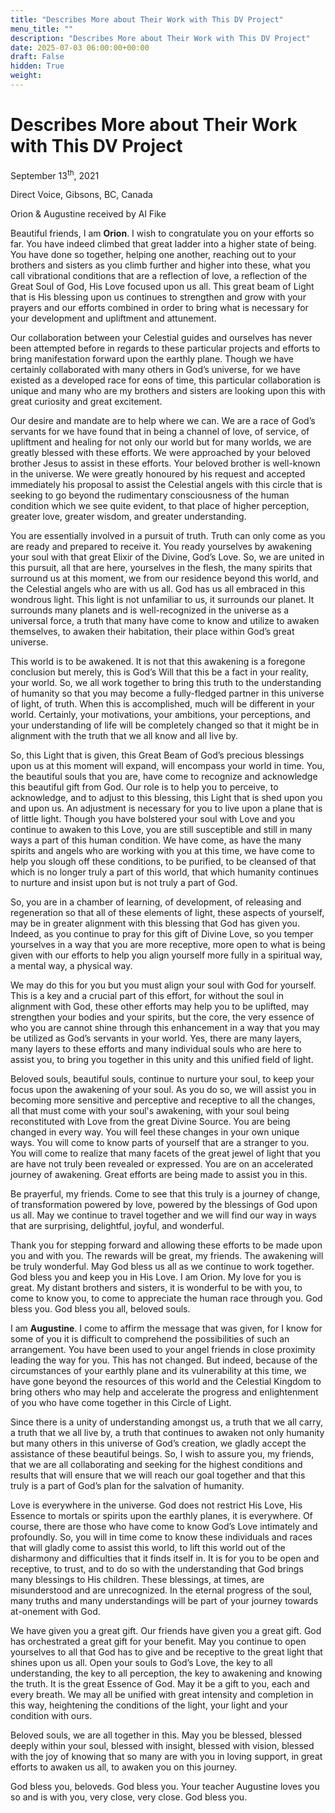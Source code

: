 ```yaml
---
title: "Describes More about Their Work with This DV Project"
menu_title: ""
description: "Describes More about Their Work with This DV Project"
date: 2025-07-03 06:00:00+00:00
draft: False
hidden: True
weight:
---
```

# Describes More about Their Work with This DV Project

September 13<sup>th</sup>, 2021

Direct Voice, Gibsons, BC, Canada

Orion & Augustine received by Al Fike

Beautiful friends, I am **Orion**. I wish to congratulate you on your efforts so far. You have indeed climbed that great ladder into a higher state of being. You have done so together, helping one another, reaching out to your brothers and sisters as you climb further and higher into these, what you call vibrational conditions that are a reflection of love, a reflection of the Great Soul of God, His Love focused upon us all. This great beam of Light that is His blessing upon us continues to strengthen and grow with your prayers and our efforts combined in order to bring what is necessary for your development and upliftment and attunement.

Our collaboration between your Celestial guides and ourselves has never been attempted before in regards to these particular projects and efforts to bring manifestation forward upon the earthly plane. Though we have certainly collaborated with many others in God’s universe, for we have existed as a developed race for eons of time, this particular collaboration is unique and many who are my brothers and sisters are looking upon this with great curiosity and great excitement.

Our desire and mandate are to help where we can. We are a race of God’s servants for we have found that in being a channel of love, of service, of upliftment and healing for not only our world but for many worlds, we are greatly blessed with these efforts. We were approached by your beloved brother Jesus to assist in these efforts. Your beloved brother is well-known in the universe. We were greatly honoured by his request and accepted immediately his proposal to assist the Celestial angels with this circle that is seeking to go beyond the rudimentary consciousness of the human condition which we see quite evident, to that place of higher perception, greater love, greater wisdom, and greater understanding.

You are essentially involved in a pursuit of truth. Truth can only come as you are ready and prepared to receive it. You ready yourselves by awakening your soul with that great Elixir of the Divine, God’s Love. So, we are united in this pursuit, all that are here, yourselves in the flesh, the many spirits that surround us at this moment, we from our residence beyond this world, and the Celestial angels who are with us all. God has us all embraced in this wondrous light. This light is not unfamiliar to us, it surrounds our planet. It surrounds many planets and is well-recognized in the universe as a universal force, a truth that many have come to know and utilize to awaken themselves, to awaken their habitation, their place within God’s great universe.

This world is to be awakened. It is not that this awakening is a foregone conclusion but merely, this is God’s Will that this be a fact in your reality, your world. So, we all work together to bring this truth to the understanding of humanity so that you may become a fully-fledged partner in this universe of light, of truth. When this is accomplished, much will be different in your world. Certainly, your motivations, your ambitions, your perceptions, and your understanding of life will be completely changed so that it might be in alignment with the truth that we all know and all live by.

So, this Light that is given, this Great Beam of God’s precious blessings upon us at this moment will expand, will encompass your world in time. You, the beautiful souls that you are, have come to recognize and acknowledge this beautiful gift from God. Our role is to help you to perceive, to acknowledge, and to adjust to this blessing, this Light that is shed upon you and upon us. An adjustment is necessary for you to live upon a plane that is of little light. Though you have bolstered your soul with Love and you continue to awaken to this Love, you are still susceptible and still in many ways a part of this human condition. We have come, as have the many spirits and angels who are working with you at this time, we have come to help you slough off these conditions, to be purified, to be cleansed of that which is no longer truly a part of this world, that which humanity continues to nurture and insist upon but is not truly a part of God.

So, you are in a chamber of learning, of development, of releasing and regeneration so that all of these elements of light, these aspects of yourself, may be in greater alignment with this blessing that God has given you. Indeed, as you continue to pray for this gift of Divine Love, so you temper yourselves in a way that you are more receptive, more open to what is being given with our efforts to help you align yourself more fully in a spiritual way, a mental way, a physical way.

We may do this for you but you must align your soul with God for yourself. This is a key and a crucial part of this effort, for without the soul in alignment with God, these other efforts may help you to be uplifted, may strengthen your bodies and your spirits, but the core, the very essence of who you are cannot shine through this enhancement in a way that you may be utilized as God’s servants in your world. Yes, there are many layers, many layers to these efforts and many individual souls who are here to assist you, to bring you together in this unity and this unified field of light.

Beloved souls, beautiful souls, continue to nurture your soul, to keep your focus upon the awakening of your soul. As you do so, we will assist you in becoming more sensitive and perceptive and receptive to all the changes, all that must come with your soul's awakening, with your soul being reconstituted with Love from the great Divine Source. You are being changed in every way. You will feel these changes in your own unique ways. You will come to know parts of yourself that are a stranger to you. You will come to realize that many facets of the great jewel of light that you are have not truly been revealed or expressed. You are on an accelerated journey of awakening. Great efforts are being made to assist you in this.

Be prayerful, my friends. Come to see that this truly is a journey of change, of transformation powered by love, powered by the blessings of God upon us all. May we continue to travel together and we will find our way in ways that are surprising, delightful, joyful, and wonderful.

Thank you for stepping forward and allowing these efforts to be made upon you and with you. The rewards will be great, my friends. The awakening will be truly wonderful. May God bless us all as we continue to work together. God bless you and keep you in His Love. I am Orion. My love for you is great. My distant brothers and sisters, it is wonderful to be with you, to come to know you, to come to appreciate the human race through you. God bless you. God bless you all, beloved souls.

I am **Augustine**. I come to affirm the message that was given, for I know for some of you it is difficult to comprehend the possibilities of such an arrangement. You have been used to your angel friends in close proximity leading the way for you. This has not changed. But indeed, because of the circumstances of your earthly plane and its vulnerability at this time, we have gone beyond the resources of this world and the Celestial Kingdom to bring others who may help and accelerate the progress and enlightenment of you who have come together in this Circle of Light.

Since there is a unity of understanding amongst us, a truth that we all carry, a truth that we all live by, a truth that continues to awaken not only humanity but many others in this universe of God’s creation, we gladly accept the assistance of these beautiful beings. So, I wish to assure you, my friends, that we are all collaborating and seeking for the highest conditions and results that will ensure that we will reach our goal together and that this truly is a part of God’s plan for the salvation of humanity.

Love is everywhere in the universe. God does not restrict His Love, His Essence to mortals or spirits upon the earthly planes, it is everywhere. Of course, there are those who have come to know God’s Love intimately and profoundly. So, you will in time come to know these individuals and races that will gladly come to assist this world, to lift this world out of the disharmony and difficulties that it finds itself in. It is for you to be open and receptive, to trust, and to do so with the understanding that God brings many blessings to His children. These blessings, at times, are misunderstood and are unrecognized. In the eternal progress of the soul, many truths and many understandings will be part of your journey towards at-onement with God.

We have given you a great gift. Our friends have given you a great gift. God has orchestrated a great gift for your benefit. May you continue to open yourselves to all that God has to give and be receptive to the great light that shines upon us all. Open your souls to God’s Love, the key to all understanding, the key to all perception, the key to awakening and knowing the truth. It is the great Essence of God. May it be a gift to you, each and every breath. We may all be unified with great intensity and completion in this way, heightening the conditions of the light, your light and your condition with ours.

Beloved souls, we are all together in this. May you be blessed, blessed deeply within your soul, blessed with insight, blessed with vision, blessed with the joy of knowing that so many are with you in loving support, in great efforts to awaken us all, to awaken you on this journey.

God bless you, beloveds. God bless you. Your teacher Augustine loves you so and is with you, very close, very close. God bless you.
